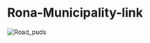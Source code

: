 # Rona-Municipality-link
![Road_puds](https://github.com/user-attachments/assets/6573518c-5299-4038-acfa-d618bca3b561)


